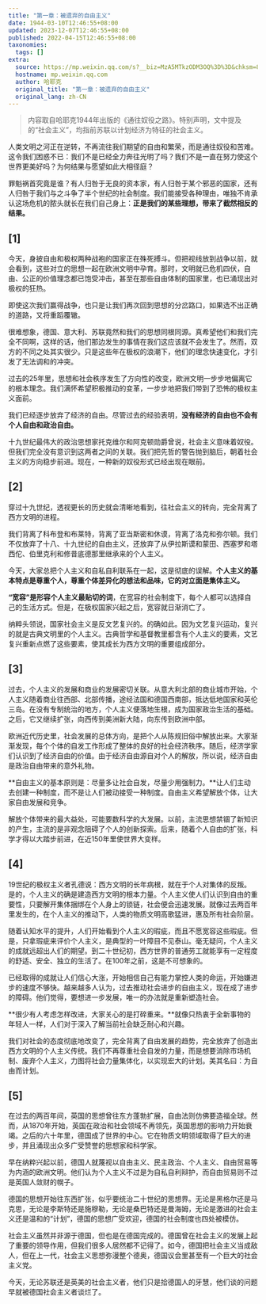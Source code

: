 ```yaml
---
title: "第一章：被遗弃的自由主义"
date: 1944-03-10T12:46:55+08:00
updated: 2023-12-07T12:46:55+08:00
published: 2022-04-15T12:46:55+08:00
taxonomies:
  tags: []
extra:
  source: https://mp.weixin.qq.com/s?__biz=MzA5MTkzODM3OQ%3D%3D&chksm=8b98d904bcef5012c7f538906a71331e2c20d61429b70b515fb6fb98c42f25dcac411409d337&idx=1&mid=2652418592&scene=21&sn=e47fbee049aed139fbd399a5960e0ac1&utm_source=pocket_reader
  hostname: mp.weixin.qq.com
  author: 哈耶克
  original_title: "第一章：被遗弃的自由主义"
  original_lang: zh-CN
---
```


> 内容取自哈耶克1944年出版的《通往奴役之路》。特别声明，文中提及的“社会主义”，均指前苏联以计划经济为特征的社会主义。

人类文明之河正在逆转，不再流往我们期望的自由和繁荣，而是通往奴役和苦难。这令我们困惑不已：我们不是已经全力奔往光明了吗？我们不是一直在努力使这个世界更美好吗？为何结果与愿望如此大相径庭？  

罪魁祸首究竟是谁？有人归咎于无良的资本家，有人归咎于某个邪恶的国家，还有人归咎于我们与之斗争了半个世纪的社会制度。我们能接受各种理由，唯独不肯承认这场危机的脓头就长在我们自己身上：**正是我们的某些理想，带来了截然相反的结果。**

## \[1\]

今天，身披自由和极权两种战袍的国家正在殊死搏斗。但把视线放到战争以前，就会看到，这些对立的思想一起在欧洲文明中孕育。那时，文明就已危机四伏，自由、公正的价值理念都已饱受冲击，甚至在那些自由体制的国家里，也已涌现出对极权的狂热。

即使这次我们赢得战争，也只是让我们再次回到思想的分岔路口，如果选不出正确的道路，又将重蹈覆辙。

很难想象，德国、意大利、苏联竟然和我们的思想同根同源。真希望他们和我们完全不同啊，这样的话，他们那边发生的事情在我们这应该就不会发生了。然而，双方的不同之处其实很少。只是这些年在极权的浪潮下，他们的理念快速变化，才引发了无法调和的冲突。

过去的25年里，思想和社会秩序发生了方向性的改变，欧洲文明一步步地偏离它的根本理念。我们满怀希望积极推动的变革，一步步地把我们带到了恐怖的极权主义面前。

我们已经逐步放弃了经济的自由。尽管过去的经验表明，**没有经济的自由也不会有个人自由和政治自由。**

十九世纪最伟大的政治思想家托克维尔和阿克顿勋爵曾说，社会主义意味着奴役。但我们完全没有意识到这两者之间的关联。我们把先哲的警告抛到脑后，朝着社会主义的方向稳步前进。现在，一种新的奴役形式已经出现在眼前。

## \[2\]

穿过十九世纪，透视更长的历史就会清晰地看到，往社会主义的转向，完全背离了西方文明的进程。

我们背离了科布登和布莱特，背离了亚当斯密和休谟，背离了洛克和弥尔顿。我们不仅放弃了十八、十九世纪的自由主义，还放弃了从伊拉斯谟和蒙田、西塞罗和塔西佗、伯里克利和修昔底德那里继承来的个人主义。

今天，大家总把个人主义和自私自利联系在一起，这是彻底的误解。**个人主义的基本特点是尊重个人，尊重个体差异化的想法和品味，它的对立面是集体主义。**

**“宽容”是形容个人主义最贴切的词**，在宽容的社会制度下，每个人都可以选择自己的生活方式。但是，在极权国家兴起之后，宽容就日渐消亡了。

纳粹头领说，国家社会主义是反文艺复兴的。的确如此。因为文艺复兴运动，复兴的就是古典文明里的个人主义。古典哲学和基督教里都含有个人主义的要素，文艺复兴重新点燃了这些要素，使其成长为西方文明的重要组成部分。

## \[3\]

过去，个人主义的发展和商业的发展密切关联。从意大利北部的商业城市开始，个人主义随着商业往西部、北部传播，途经法国和德国西南部，抵达低地国家和英伦三岛。在没有专制统治的地方，个人主义便落地生根，成为国家政治生活的基础。之后，它又继续扩张，向西传到美洲新大陆，向东传到欧洲中部。

欧洲近代历史里，社会发展的总体方向，是把个人从陈规旧俗中解放出来。大家渐渐发现，每个个体的自发工作形成了整体的良好的社会经济秩序。随后，经济学家们认识到了经济自由的价值。由于经济自由源自对个人的解放，所以说，经济自由是政治自由带来的意外礼物。

**自由主义的基本原则是：尽量多让社会自发，尽量少用强制力。**让人们主动去创建一种制度，而不是让人们被动接受一种制度。自由主义希望解放个体，让大家自由发展和竞争。

解放个体带来的最大益处，可能要数科学的大发展。以前，主流思想禁锢了新知识的产生，主流的是非观念阻碍了个人的创新探索。后来，随着个人自由的扩张，科学才得以大踏步前进，在近150年里使世界大变样。

## \[4\]

19世纪的极权主义者孔德说：西方文明的长年病根，就在于个人对集体的反叛。是的，个人主义的确是建造西方文明的根本力量。个人主义使人们认识到自由的重要性，只要解开集体捆绑在个人身上的锁链，社会便会迅速发展。就像过去两百年里发生的，在个人主义的推动下，人类的物质文明高歌猛进，惠及所有社会阶层。

随着认知水平的提升，人们开始看到个人主义的瑕疵，而且不愿宽容这些瑕疵。但是，只拿瑕疵来评价个人主义，是典型的一叶障目不见泰山。毫无疑问，个人主义的成就远超出人们的期望。到二十世纪初，西方世界的普通劳工就能享有一定程度的舒适、安全、独立的生活了。在100年之前，这是不可想象的。

已经取得的成就让人们信心大涨，开始相信自己有能力掌控人类的命运，开始嫌进步的速度不够快。越来越多人认为，过去推动社会进步的自由主义，现在成了进步的障碍。他们觉得，要想进一步发展，唯一的办法就是重新塑造社会。

**很少有人考虑怎样改进，大家关心的是打碎重来。**就像只热衷于全新事物的年轻人一样，人们对于深入了解当前社会缺乏耐心和兴趣。

我们对社会的态度彻底地改变了，完全背离了自由发展的趋势，完全放弃了创造出西方文明的个人主义传统。我们不再尊重社会自发的力量，而是想要消除市场机制、废弃个人主义，力图将社会力量集体化，以实现宏大的计划。美其名曰：为自由而计划。

## \[5\]

在过去的两百年间，英国的思想曾往东方蓬勃扩展，自由法则仿佛要造福全球。然而，从1870年开始，英国在政治和社会领域不再领先，英国思想的影响力开始衰竭。之后的六十年里，德国成了世界的中心。它在物质文明领域取得了巨大的进步，并且涌现出众多广受赞誉的思想家和科学家。

早在纳粹兴起以前，德国人就蔑视以自由主义、民主政治、个人主义、自由贸易等为内涵的欧洲文明。他们认为个人主义不过是为自私自利辩护，而自由贸易则不过是英国人敛财的幌子。

德国的思想开始往东西扩张，似乎要统治二十世纪的思想界。无论是黑格尔还是马克思，无论是李斯特还是施穆勒，无论是桑巴特还是曼海姆，无论是激进的社会主义还是温和的“计划”，德国的思想广受欢迎，德国的社会制度也四处被模仿。

社会主义虽然并非源于德国，但也是在德国完成的。德国曾在社会主义的发展上起了重要的领导作用，但我们很多人居然都不记得了。如今，德国把社会主义当成敌人，但在上一代，社会主义思想弥漫整个德奥，德国议会里甚至有一个巨大的社会主义党。

今天，无论苏联还是英美的社会主义者，他们只是拾德国人的牙慧，他们谈的问题早就被德国社会主义者谈烂了。